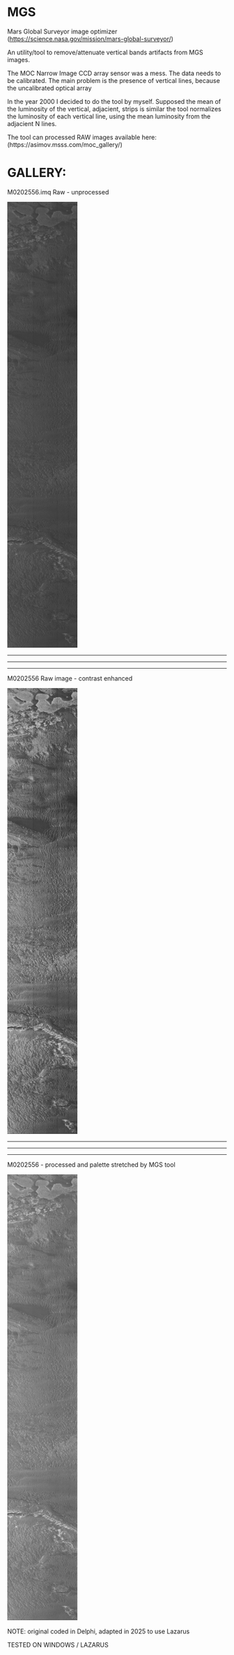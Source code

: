 # MGS
Mars Global Surveyor image optimizer (https://science.nasa.gov/mission/mars-global-surveyor/)

<p>An utility/tool to remove/attenuate vertical bands artifacts from MGS images.</p>
<p>The MOC Narrow Image CCD array sensor was a mess. The data needs to be calibrated. The main problem is the presence of vertical lines, because the uncalibrated optical array</p>
</p>
In the year 2000 I decided to do the tool by myself. 
Supposed the mean of the luminosity of the vertical, adjacient, strips is similar the tool normalizes the luminosity of each vertical line, using the mean luminosity from the adjacient N lines.
</p>

<p>
The tool can processed RAW images available here: (https://asimov.msss.com/moc_gallery/)
</p>


# GALLERY:

 
M0202556.imq Raw - unprocessed  

 ![M0202556.RAW](M0202556.orig.BMP)
 
***
***
***

M0202556 Raw image - contrast enhanced
 
 ![M0202556.ENH](M0202556.orig.PNG)

***
***
***

M0202556 - processed and palette stretched by MGS tool

 ![FIG33](M0202556.BMP)
 
NOTE: original coded in Delphi, adapted in 2025 to use Lazarus 

TESTED ON WINDOWS / LAZARUS 
